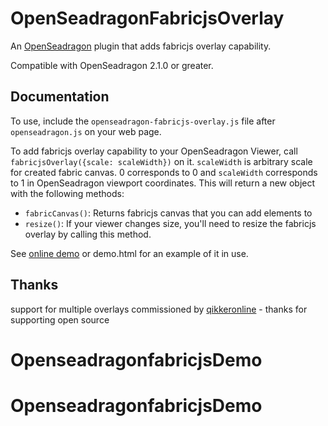 # OpenSeadragonFabricjsOverlay

An [OpenSeadragon](http://openseadragon.github.io) plugin that adds fabricjs overlay capability.

Compatible with OpenSeadragon 2.1.0 or greater.

## Documentation

To use, include the `openseadragon-fabricjs-overlay.js` file after `openseadragon.js` on your web page.

To add fabricjs overlay capability to your OpenSeadragon Viewer, call `fabricjsOverlay({scale: scaleWidth})` on it. `scaleWidth` is arbitrary scale for created fabric canvas. 0 corresponds to 0 and `scaleWidth` corresponds to 1 in OpenSeadragon viewport coordinates. This will return a new object with the following methods:

* `fabricCanvas()`: Returns fabricjs canvas that you can add elements to
* `resize()`: If your viewer changes size, you'll need to resize the fabricjs overlay by calling this method.

See [online demo](http://altert.github.io/OpenseadragonFabricjsOverlay/demo.html) or demo.html for an example of it in use.

## Thanks

support for multiple overlays commissioned by [qikkeronline](http://www.qikkeronline.nl) - thanks for supporting open source
# OpenseadragonfabricjsDemo
# OpenseadragonfabricjsDemo
